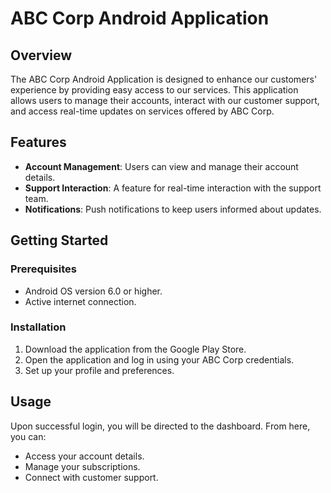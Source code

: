 # ABC Corp Android Application

## Overview

The ABC Corp Android Application is designed to enhance our customers' experience by providing easy access to our services. This application allows users to manage their accounts, interact with our customer support, and access real-time updates on services offered by ABC Corp.

## Features

- **Account Management**: Users can view and manage their account details.
- **Support Interaction**: A feature for real-time interaction with the support team.
- **Notifications**: Push notifications to keep users informed about updates.

## Getting Started

### Prerequisites

- Android OS version 6.0 or higher.
- Active internet connection.

### Installation

1. Download the application from the Google Play Store.
2. Open the application and log in using your ABC Corp credentials.
3. Set up your profile and preferences.

## Usage

Upon successful login, you will be directed to the dashboard. From here, you can:

- Access your account details.
- Manage your subscriptions.
- Connect with customer support.


